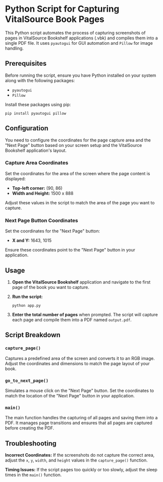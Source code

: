 # Python Script for Capturing VitalSource Book Pages

This Python script automates the process of capturing screenshots of pages in VitalSource Bookshelf applications (.vbk) and compiles them into a single PDF file. It uses `pyautogui` for GUI automation and `Pillow` for image handling.

## Prerequisites

Before running the script, ensure you have Python installed on your system along with the following packages:

- `pyautogui`
- `Pillow`

Install these packages using pip:

    pip install pyautogui pillow

## Configuration

You need to configure the coordinates for the page capture area and the "Next Page" button based on your screen setup and the VitalSource Bookshelf application's layout.

### Capture Area Coordinates

Set the coordinates for the area of the screen where the page content is displayed:

-   **Top-left corner:** (90, 86)
-   **Width and Height:** 1500 x 888

Adjust these values in the script to match the area of the page you want to capture.

### Next Page Button Coordinates

Set the coordinates for the "Next Page" button:

-   **X and Y:** 1643, 1015

Ensure these coordinates point to the "Next Page" button in your application.

## Usage

1.  **Open the VitalSource Bookshelf** application and navigate to the first page of the book you want to capture.
    
2.  **Run the script:**
  
     ```python app.py```
  
4.  **Enter the total number of pages** when prompted. The script will capture each page and compile them into a PDF named `output.pdf`.
    
## Script Breakdown

### `capture_page()`

Captures a predefined area of the screen and converts it to an RGB image. Adjust the coordinates and dimensions to match the page layout of your book.

### `go_to_next_page()`

Simulates a mouse click on the "Next Page" button. Set the coordinates to match the location of the "Next Page" button in your application.

### `main()`

The main function handles the capturing of all pages and saving them into a PDF. It manages page transitions and ensures that all pages are captured before creating the PDF.

## Troubleshooting

**Incorrect Coordinates:** If the screenshots do not capture the correct area, adjust the `x`, `y`, `width`, and `height` values in the `capture_page()` function.

**Timing Issues:** If the script pages too quickly or too slowly, adjust the sleep times in the `main()` function.

